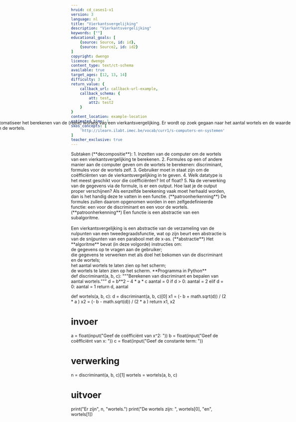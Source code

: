 ```yaml
---
hruid: cd_cases1-v1
version: 3
language: nl
title: "Vierkantsvergelijking"
description: "Vierkantsvergelijking"
keywords: [""]
educational_goals: [
    {source: Source, id: id}, 
    {source: Source2, id: id2}
]
copyright: dwengo
licence: dwengo
content_type: text/ct-schema
available: true
target_ages: [12, 13, 14]
difficulty: 3
return_value: {
    callback_url: callback-url-example,
    callback_schema: {
        att: test,
        att2: test2
    }
}
content_location: example-location
estimated_time: 1
skos_concepts: [
    'http://ilearn.ilabt.imec.be/vocab/curr1/s-computers-en-systemen'
]
teacher_exclusive: true
---
```


<context>
<div style="position:absolute;right:0px;width:100%;height:100px;margin-top:-100px;margin-right:20px">
Automatiseer het berekenen van de (reële) wortels van een vierkantsvergelijking. Er wordt op zoek gegaan naar het aantal wortels en de waarde van de wortels.
</div>
</context>
<decomposition>
Subtaken (**decompositie**):
1. Inzetten van de computer om de wortels van een vierkantsvergelijking te berekenen. 
2. Formules op een of andere manier aan de computer geven om de wortels te berekenen: discriminant, formules voor de wortels zelf.
3. Gebruiker moet in staat zijn om de coëfficiënten van de vierkantsvergelijking in te geven.
4. Welk datatype is het meest geschikt voor die coëfficiënten? Int of float?
5. Na de verwerking van de gegevens via de formule, is er een output. Hoe laat je de output proper verschijnen?
</decomposition>
<patternRecognition>
Als eenzelfde berekening vaak moet herhaald worden, dan is het handig deze te vatten in een functie. (**patroonherkenning**)
De formules zullen daarom opgenomen worden in een zelfgedefinieerde functie: een voor de discriminant en een voor de wortels.
 (**patroonherkenning**)
</patternRecognition>
<abstraction>
Een functie is een abstractie van een subalgoritme.<br><br>
Een vierkantsvergelijking is een abstractie van de verzameling van de nulpunten van een tweedegraadsfunctie, wat op zijn beurt een abstractie is van de snijpunten van een parabool met de x-as.
(**abstractie**)
</abstraction>
<algorithms>
Het **algoritme** bevat (in deze volgorde) instructies om:<br>
de gegevens op te vragen aan de gebruiker;<br>
die gegevens te verwerken met als doel het bekomen van de discriminant en de wortels;<br>
het aantal wortels te laten zien op het scherm;<br>
de wortels te laten zien op het scherm. 
</algorithms>
<implementation>
**Programma in Python**<br>
def discriminant(a, b, c):
    """Berekenen van discriminant en bepalen van aantal wortels."""
    d = b**2 – 4 * a * c
    aantal = 0
    if d > 0: 
        aantal = 2
    elif d = 0:
         aantal = 1  
    return d, aantal

def wortels(a, b, c):
    d = discriminant(a, b, c)[0]
    x1 = (- b + math.sqrt(d)) / (2 * a )
    x2 = (- b - math.sqrt(d)) / (2 * a )
    return x1, x2
    
# invoer
a = float(input("Geef de coëfficiënt van x^2: "))
b = float(input("Geef de coëfficiënt van x: "))
c = float(input("Geef de constante term: "))
    
# verwerking
n = discriminant(a, b, c)[1]
wortels = wortels(a, b, c)

# uitvoer
print("Er zijn", n, "wortels.")
print("De wortels zijn: ", wortels[0], "en", wortels[1])

</implementation>

